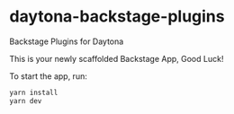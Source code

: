 # daytona-backstage-plugins
Backstage Plugins for Daytona

This is your newly scaffolded Backstage App, Good Luck!

To start the app, run:

```sh
yarn install
yarn dev
```

